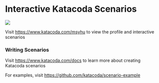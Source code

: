 # Interactive Katacoda Scenarios

[![](http://shields.katacoda.com/katacoda/msyhu/count.svg)](https://www.katacoda.com/msyhu "Get your profile on Katacoda.com")

Visit https://www.katacoda.com/msyhu to view the profile and interactive scenarios

### Writing Scenarios
Visit https://www.katacoda.com/docs to learn more about creating Katacoda scenarios

For examples, visit https://github.com/katacoda/scenario-example
